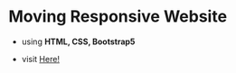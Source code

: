 # Moving Responsive Website

- using **HTML, CSS, Bootstrap5**

- visit  <a href="https://abd-allh.github.io/moving-responsive-website/"> Here! </a>
